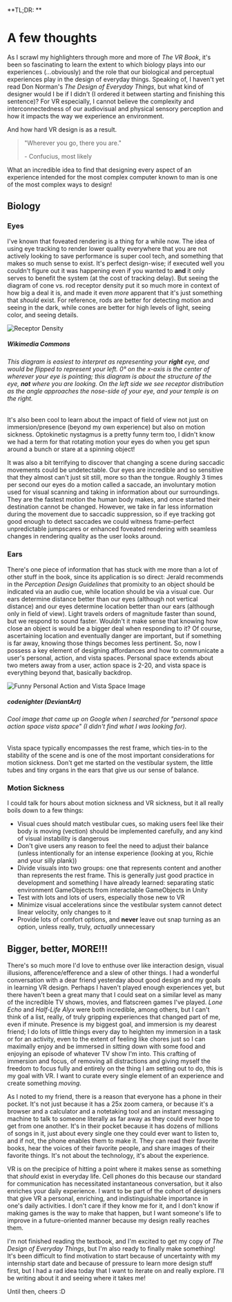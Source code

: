 **TL;DR: **

# A few thoughts

As I scrawl my highlighters through more and more of *The VR Book*, it's been so fascinating to learn the extent to which biology plays into our experiences (...obviously) and the role that our biological and perceptual experiences play in the design of everyday things. Speaking of, I haven't yet read Don Norman's *The Design of Everyday Things*, but what kind of designer would I be if I didn't (I ordered it between starting and finishing this sentence)? For VR especially, I cannot believe the complexity and interconnectedness of our audiovisual and physical sensory perception and how it impacts the way we experience an environment.

And how hard VR design is as a result.

> "Wherever you go, there you are."
>
> \- Confucius, most likely

What an incredible idea to find that designing every aspect of an experience intended for the most complex computer known to man is one of the most complex ways to design!

## Biology

### Eyes

I've known that foveated rendering is a thing for a while now. The idea of using eye tracking to render lower quality everywhere that you are not actively looking to save performance is super cool tech, and something that makes so much sense to exist. It's perfect design-wise; if executed well you couldn't figure out it was happening even if you wanted to **and** it only serves to benefit the system (at the cost of tracking delay). But seeing the diagram of cone vs. rod receptor density put it so much more in context of how big a deal it is, and made it even *more* apparent that it's just something that *should* exist. For reference, rods are better for detecting motion and seeing in the dark, while cones are better for high levels of light, seeing color, and seeing details.

![Receptor Density](/images/activity/05-24-2025/cone-vs-rod-density.webp)

##### Wikimedia Commons

###### This diagram is easiest to interpret as representing your **right** eye, and would be flipped to represent your left. 0° on the x-axis is the center of wherever your eye is pointing; this diagram is about the structure of the eye, **not** where you are looking. On the left side we see receptor distribution as the angle approaches the nose-side of your eye, and your temple is on the right.

It's also been cool to learn about the impact of field of view not just on immersion/presence (beyond my own experience) but also on motion sickness. Optokinetic nystagmus is a pretty funny term too, I didn't know we had a term for that rotating motion your eyes do when you get spun around a bunch or stare at a spinning object!

It was also a bit terrifying to discover that changing a scene during saccadic movements could be undetectable. Our eyes are incredible and so sensitive that they almost can't just sit still, more so than the tongue. Roughly 3 times per second our eyes do a motion called a saccade, an involuntary motion used for visual scanning and taking in information about our surroundings. They are the fastest motion the human body makes, and once started their destination cannot be changed. However, we take in far less information during the movement due to saccadic suppression, so if eye tracking got good enough to detect saccades we could witness frame-perfect unpredictable jumpscares or enhanced foveated rendering with seamless changes in rendering quality as the user looks around.


### Ears

There's one piece of information that has stuck with me more than a lot of other stuff in the book, since its application is so direct: Jerald recommends in the *Perception Design Guidelines* that promixity to an object should be indicated via an audio cue, while location should be via a visual cue. Our ears determine distance better than our eyes (although not vertical distance) and our eyes determine location better than our ears (although only in field of view). Light travels orders of magnitude faster than sound, but we respond to sound faster. Wouldn't it make sense that knowing how close an object is would be a bigger deal when responding to it? Of course, ascertaining location and eventually danger are important, but if something is far away, knowing those things becomes less pertinent. So, now I possess a key element of designing affordances and how to communicate a user's personal, action, and vista spaces. Personal space extends about two meters away from a user, action space is 2-20, and vista space is everything beyond that, basically backdrop.

![Funny Personal Action and Vista Space Image](/images/activity/05-24-2025/personal-action-vista-space.webp)

##### codenighter (DeviantArt)

###### Cool image that came up on Google when I searched for "personal space action space vista space" (I didn't find what I was looking for).

Vista space typically encompasses the rest frame, which ties-in to the stability of the scene and is one of the most important considerations for motion sickness. Don't get me started on the vestibular system, the little tubes and tiny organs in the ears that give us our sense of balance.


### Motion Sickness

I could talk for hours about motion sickness and VR sickness, but it all really boils down to a few things:

- Visual cues should match vestibular cues, so making users feel like their body is moving (vection) should be implemented carefully, and any kind of visual instability is dangerous
- Don't give users any reason to feel the need to adjust their balance (unless intentionally for an intense experience (looking at you, Richie and your silly plank))
- Divide visuals into two groups: one that represents content and another than represents the rest frame. This is generally just good practice in development and something I have already learned: separating static environment GameObjects from interactable GameObjects in Unity
- Test with lots and lots of users, especially those new to VR
- Minimize visual accelerations since the vestibular system cannot detect linear velocity, only changes to it
- Provide lots of comfort options, and **never** leave out snap turning as an option, unless really, truly, *actually* unnecessary


## Bigger, better, MORE!!!

There's so much more I'd love to enthuse over like interaction design, visual illusions, afference/efference and a slew of other things. I had a wonderful conversation with a dear friend yesterday about good design and my goals in learning VR design. Perhaps I haven't played enough experiences yet, but there haven't been a great many that I could seat on a similar level as many of the incredible TV shows, movies, and flatscreen games I've played. *Lone Echo* and *Half-Life Alyx* were both incredible, among others, but I can't think of a list, really, of truly gripping experiences that changed part of me, even if minute. Presence is my biggest goal, and immersion is my dearest friend; I do lots of little things every day to heighten my immersion in a task or for an activity, even to the extent of feeling like chores just so I can maximally enjoy and be immersed in sitting down with some food and enjoying an episode of whatever TV show I'm into. This crafting of immersion and focus, of removing all distractions and giving myself the freedom to focus fully and entirely on the thing I am setting out to do, this is my goal with VR. I want to curate every single element of an experience and create something *moving*.

As I noted to my friend, there is a reason that everyone has a phone in their pocket. It's not just because it has a 25x zoom camera, or because it's a browser and a calculator and a notetaking tool and an instant messaging machine to talk to someone literally as far away as they could ever hope to get from one another. It's in their pocket because it has dozens of millions of songs in it, just about every single one they could ever want to listen to, and if not, the phone enables them to make it. They can read their favorite books, hear the voices of their favorite people, and share images of their favorite things. It's not about the technology, it's about the experience.

VR is on the precipice of hitting a point where it makes sense as something that *should* exist in everyday life. Cell phones do this because our standard for communication has necessitated instantaneous conversation, but it also enriches your daily experience. I want to be part of the cohort of designers that give VR a personal, enriching, and indistinguishable importance in one's daily activities. I don't care if they know me for it, and I don't know if making games is the way to make that happen, but I want someone's life to improve in a future-oriented manner because my design really reaches them.

I'm not finished reading the textbook, and I'm excited to get my copy of *The Design of Everyday Things*, but I'm also ready to finally make something! It's been difficult to find motivation to start because of uncertainty with my internship start date and because of pressure to learn more design stuff first, but I had a rad idea today that I want to iterate on and really explore. I'll be writing about it and seeing where it takes me!

Until then, cheers :D
